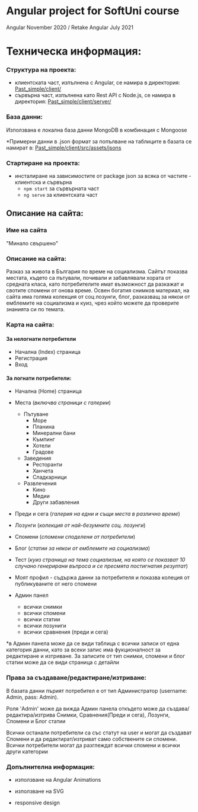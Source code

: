 # Angular project for SoftUni course 
Angular November 2020 / Retake Angular July 2021

# Техническа информация:
### Структура на проекта:

* клиентската част, изпълнена с Angular, се намира в директория: [Past_simple/client/](https://github.com/LoraKamenova/Past-Simple)
* сървърна част, изпълнена като Rest API с Node.js, се намира в директория: [Past_simple/client/server/](https://github.com/LoraKamenova/Past-Simple/tree/master/server)

### База данни:

Използвана е локална база данни MongoDB в комбинация с Mongoose

*Примерни данни в .json формат за попълване на таблиците в базата се намират в: [Past_simple/client/src/assets/jsons](https://github.com/LoraKamenova/Past-Simple/tree/master/src/assets/jsons)

### Стартиране на проекта:

* инсталиране на зависимостите от package json за всяка от частите - клиентска и сървърна
    * `npm start` за сървърната част
    * `ng serve` за клиентската част

## Описание на сайта:

### Име на сайта
"Минало свършено"

### Описание на сайта:
Разказ за живота в България по време на социализма. Сайтът показва местата, където са пътували, почивали и забавлявали хората от средната класа, като потребителите имат възможност да разкажат и свотите спомени от онова време. Освен богатия снимков материал, на сайта има голяма колекция от соц лозунги, блог, разказващ за някои от емблемите на социализма и куиз, чрез който можете да проверите знанията си по темата.


### Карта на сайта:

#### За нелогнати потребители
* Начална (Index) страница
* Регистрация
* Вход

#### За логнати потребители:
* Начална (Home) страница
* Места (_включва страници с галерии_)
  * Пътуване
    * Море
    * Планина
    * Минерални бани
    * Къмпинг
    * Хотели
    * Градове
  * Заведения
    * Ресторанти
    * Ханчета
    * Сладкарници
  * Развлечения
    * Кино
    * Медии
    * Други забавления
* Преди и сега (_галерия на едни и същи места в различно време_)
* Лозунги (_колекция от най-безумните соц. лозунги_)
* Спомени (_спомени споделени от потребители_)
* Блог (_статии за някои от емблемите на социализма_)
* Тест (_куиз страница на тема социализъм, на която се показват 10 случано генерирани въпроса и се пресмята постигнатия резултат_)


* Моят профил - съдържа данни за потребителя и показва колеция от публикуваните от него спомени
* Админ панел
  * всички снимки
  * всички спомени
  * всички статии
  * всички лозуниги
  * всички сравнения (преди и сега)
  
*в Админ панела може да се види таблица с всички записи от една категория данни, като за всеки запис има фукционалност за редактиране и изтриване. За записите от тип снимки, спомени и блог статии може да се види страница с детайли


### Права за създаване/редактиране/изтриване:
В базата данни пърият потребител e от тип Администратор (username: Admin, pass: Admin).

Роля 'Admin' може да вижда Админ панела откъдето може да създава/редактира/изтрива Снимки, Сравнения(Преди и сега), Лозунги, Спомени и Блог статии

Всички останали потребители са със статут на user и могат да създават Спомени и да редактират/изтриват само собствените си спомени. Всички потребители могат да разглеждат всички спомени и всички други категории

### Допълнителна информация:
* използване на Angular Animations

* използване на SVG

* responsive design
